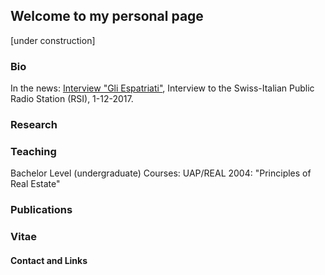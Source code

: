 ## Welcome to my personal page

[under construction]

### Bio

In the news: [Interview "Gli Espatriati"](https://www.rsi.ch/rete-uno/programmi/informazione/albachiara/gli-espatriati/Simone-Franzi-9760267.html), Interview to the Swiss-Italian Public Radio Station (RSI), 1-12-2017.


### Research

### Teaching

  Bachelor Level (undergraduate) Courses:
    UAP/REAL 2004: "Principles of Real Estate"
    

### Publications



### Vitae

#### Contact and Links


